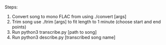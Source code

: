 Steps:

1. Convert song to mono FLAC from using ./convert [args]
2. Trim song use ./trim [args] to fit length to 1 minute (choose start and end points)
3. Run python3 transcribe.py [path to song]
4. Run python3 describe.py [transcribed song name]
